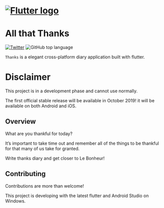 # [![Flutter logo][]][flutter.dev]

# All that Thanks
[![Twitter](https://img.shields.io/twitter/url/https/github.com/tdh8316/thanks.svg?style=social)](https://twitter.com/intent/tweet?text=Wow:&url=https%3A%2F%2Fgithub.com%2Ftdh8316%2Fthanks)
![GitHub top language](https://img.shields.io/github/languages/top/tdh8316/thanks.svg)

`Thanks` is a elegant cross-platform diary application built with flutter.

[Flutter logo]: https://flutter.dev/assets/flutter-lockup-4cb0ee072ab312e59784d9fbf4fb7ad42688a7fdaea1270ccf6bbf4f34b7e03f.svg
[flutter.dev]: https://flutter.dev

# Disclaimer
This project is in a development phase and cannot use normally.

The first official stable release will be available in October 2019!
it will be available on both Android and iOS.

## Overview
What are you thankful for today?

It’s important to take time out and remember all of the things to
be thankful for that many of us take for granted.

Write thanks diary and get closer to Le Bonheur!

## Contributing
Contributions are more than welcome!

This project is developing with the latest flutter and Android Studio on Windows.
